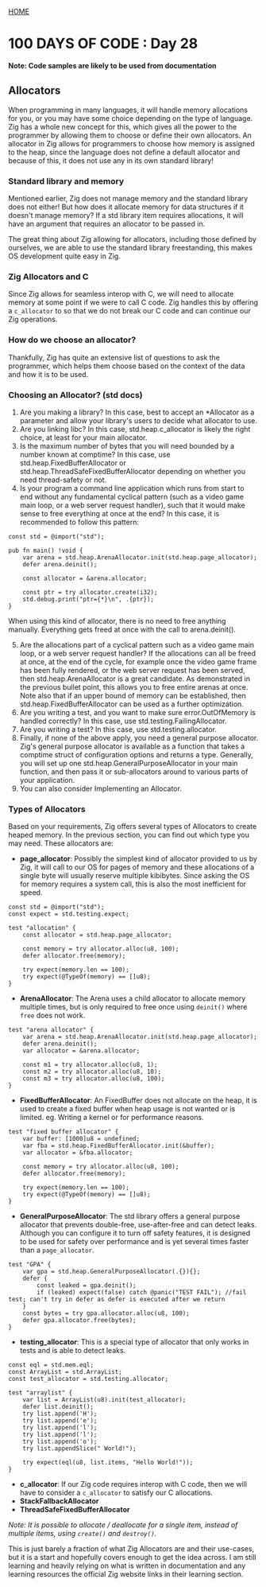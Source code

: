 [HOME](./index.md)

# 100 DAYS OF CODE : Day 28
**Note: Code samples are likely to be used from documentation**

## Allocators
When programming in many languages, it will handle memory allocations for you, or you may have some choice depending on the type of language. Zig has a whole new concept for this, which gives all the power to the programmer by allowing them to choose or define their own allocators. An allocator in Zig allows for programmers to choose how memory is assigned to the heap, since the language does not define a default allocator and because of this, it does not use any in its own standard library!

### Standard library and memory
Mentioned earlier, Zig does not manage memory and the standard library does not either! But how does it allocate memory for data structures if it doesn't manage memory? If a std library item requires allocations, it will have an argument that requires an allocator to be passed in.

The great thing about Zig allowing for allocators, including those defined by ourselves, we are able to use the standard library freestanding, this makes OS development quite easy in Zig.

### Zig Allocators and C
Since Zig allows for seamless interop with C, we will need to allocate memory at some point if we were to call C code. Zig handles this by offering a `c_allocator` to so that we do not break our C code and can continue our Zig operations.

### How do we choose an allocator?
Thankfully, Zig has quite an extensive list of questions to ask the programmer, which helps them choose based on the context of the data and how it is to be used.

### Choosing an Allocator? (std docs)
1. Are you making a library? In this case, best to accept an *Allocator as a parameter and allow your library's users to decide what allocator to use.
2. Are you linking libc? In this case, std.heap.c_allocator is likely the right choice, at least for your main allocator.
3. Is the maximum number of bytes that you will need bounded by a number known at comptime? In this case, use std.heap.FixedBufferAllocator or std.heap.ThreadSafeFixedBufferAllocator depending on whether you need thread-safety or not.
4. Is your program a command line application which runs from start to end without any fundamental cyclical pattern (such as a video game main loop, or a web server request handler), such that it would make sense to free everything at once at the end? In this case, it is recommended to follow this pattern:

```zig
const std = @import("std");

pub fn main() !void {
    var arena = std.heap.ArenaAllocator.init(std.heap.page_allocator);
    defer arena.deinit();

    const allocator = &arena.allocator;

    const ptr = try allocator.create(i32);
    std.debug.print("ptr={*}\n", .{ptr});
}
```

When using this kind of allocator, there is no need to free anything manually. Everything gets freed at once with the call to arena.deinit().

5. Are the allocations part of a cyclical pattern such as a video game main loop, or a web server request handler? If the allocations can all be freed at once, at the end of the cycle, for example once the video game frame has been fully rendered, or the web server request has been served, then std.heap.ArenaAllocator is a great candidate. As demonstrated in the previous bullet point, this allows you to free entire arenas at once. Note also that if an upper bound of memory can be established, then std.heap.FixedBufferAllocator can be used as a further optimization.
6. Are you writing a test, and you want to make sure error.OutOfMemory is handled correctly? In this case, use std.testing.FailingAllocator.
7. Are you writing a test? In this case, use std.testing.allocator.
8. Finally, if none of the above apply, you need a general purpose allocator. Zig's general purpose allocator is available as a function that takes a comptime struct of configuration options and returns a type. Generally, you will set up one std.heap.GeneralPurposeAllocator in your main function, and then pass it or sub-allocators around to various parts of your application.
9. You can also consider Implementing an Allocator. 

### Types of Allocators
Based on your requirements, Zig offers several types of Allocators to create heaped memory. In the previous section, you can find out which type you may need. These allocators are:
- **page_allocator**: Possibly the simplest kind of allocator provided to us by Zig, it will call to our OS for pages of memory and these allocations of a single byte will usually reserve multiple kibibytes. Since asking the OS for memory requires a system call, this is also the most inefficient for speed.

```zig
const std = @import("std");
const expect = std.testing.expect;

test "allocation" {
    const allocator = std.heap.page_allocator;

    const memory = try allocator.alloc(u8, 100);
    defer allocator.free(memory);

    try expect(memory.len == 100);
    try expect(@TypeOf(memory) == []u8);
}
```

- **ArenaAllocator**: The Arena uses a child allocator to allocate memory multiple times, but is only required to free once using `deinit()` where `free` does not work.

```zig
test "arena allocator" {
    var arena = std.heap.ArenaAllocator.init(std.heap.page_allocator);
    defer arena.deinit();
    var allocator = &arena.allocator;

    const m1 = try allocator.alloc(u8, 1);
    const m2 = try allocator.alloc(u8, 10);
    const m3 = try allocator.alloc(u8, 100);
}
```

- **FixedBufferAllocator**: An FixedBuffer does not allocate on the heap, it is used to create a fixed buffer when heap usage is not wanted or is limited. eg. Writing a kernel or for performance reasons.

```zig
test "fixed buffer allocator" {
    var buffer: [1000]u8 = undefined;
    var fba = std.heap.FixedBufferAllocator.init(&buffer);
    var allocator = &fba.allocator;

    const memory = try allocator.alloc(u8, 100);
    defer allocator.free(memory);

    try expect(memory.len == 100);
    try expect(@TypeOf(memory) == []u8);
}
```

- **GeneralPurposeAllocator**: The std library offers a general purpose allocator that prevents double-free, use-after-free and can detect leaks. Although you can configure it to turn off safety features, it is designed to be used for safety over performance and is yet several times faster than a `page_allocator`.

```zig
test "GPA" {
    var gpa = std.heap.GeneralPurposeAllocator(.{}){};
    defer {
        const leaked = gpa.deinit();
        if (leaked) expect(false) catch @panic("TEST FAIL"); //fail test; can't try in defer as defer is executed after we return
    }
    const bytes = try gpa.allocator.alloc(u8, 100);
    defer gpa.allocator.free(bytes);
}
```

- **testing_allocator**: This is a special type of allocator that only works in tests and is able to detect leaks.

```zig
const eql = std.mem.eql;
const ArrayList = std.ArrayList;
const test_allocator = std.testing.allocator;

test "arraylist" {
    var list = ArrayList(u8).init(test_allocator);
    defer list.deinit();
    try list.append('H');
    try list.append('e');
    try list.append('l');
    try list.append('l');
    try list.append('o');
    try list.appendSlice(" World!");

    try expect(eql(u8, list.items, "Hello World!"));
}
```

- **c_allocator**: If our Zig code requires interop with C code, then we will have to consider a `c_allocator` to satisfy our C allocations.
- **StackFallbackAllocator**
- **ThreadSafeFixedBufferAllocator**

*Note: It is possible to allocate / deallocate for a single item, instead of multiple items, using `create()` and `destroy()`.*


This is just barely a fraction of what Zig Allocators are and their use-cases, but it is a start and hopefully covers enough to get the idea across. I am still learning and heavily relying on what is written in documentation and any learning resources the official Zig website links in their learning section.